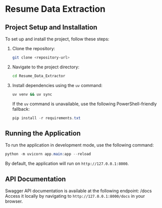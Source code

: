 # Resume Data Extraction

## Project Setup and Installation

To set up and install the project, follow these steps:

1. Clone the repository:
   ```bash
   git clone <repository-url>
   ```

2. Navigate to the project directory:
   ```bash
   cd Resume_Data_Extractor
   ```

3. Install dependencies using the `uv` command:
   ```bash
   uv venv && uv sync
   ```

   If the `uv` command is unavailable, use the following PowerShell-friendly fallback:
   ```powershell
   pip install -r requirements.txt
   ```

## Running the Application

To run the application in development mode, use the following command:
```powershell
python -m uvicorn app.main:app --reload
```

By default, the application will run on `http://127.0.0.1:8000`.

## API Documentation

Swagger API documentation is available at the following endpoint:
/docs
Access it locally by navigating to `http://127.0.0.1:8000/docs` in your browser.
